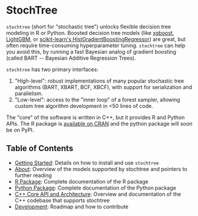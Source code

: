 # StochTree

`stochtree` (short for "stochastic tree") unlocks flexible decision tree modeling in R or Python. 
Boosted decision tree models (like [xgboost](https://xgboost.readthedocs.io/en/stable/), 
[LightGBM](https://lightgbm.readthedocs.io/en/latest/), or 
[scikit-learn's HistGradientBoostingRegressor](https://scikit-learn.org/stable/modules/generated/sklearn.ensemble.HistGradientBoostingRegressor.html)) 
are great, but often require time-consuming hyperparameter tuning. 
`stochtree` can help you avoid this, by running a fast Bayesian analog of gradient boosting (called BART -- Bayesian Additive Regression Trees).

`stochtree` has two primary interfaces:

1. "High-level": robust implementations of many popular stochastic tree algorithms (BART, XBART, BCF, XBCF), with support for serialization and parallelism.
2. "Low-level": access to the "inner loop" of a forest sampler, allowing custom tree algorithm development in <50 lines of code.

The "core" of the software is written in C++, but it provides R and Python APIs. 
The R package is [available on CRAN](https://cran.r-project.org/web/packages/stochtree/index.html) and the python package will soon be on PyPI.

## Table of Contents

* [Getting Started](getting-started.md): Details on how to install and use `stochtree`
* [About](about.md): Overview of the models supported by stochtree and pointers to further reading
* [R Package](R_docs/index.md): Complete documentation of the R package
* [Python Package](python_docs/index.md): Complete documentation of the Python package
* [C++ Core API and Architecture](cpp_docs/index.md): Overview and documentation of the C++ codebase that supports stochtree
* [Development](development/index.md): Roadmap and how to contribute

